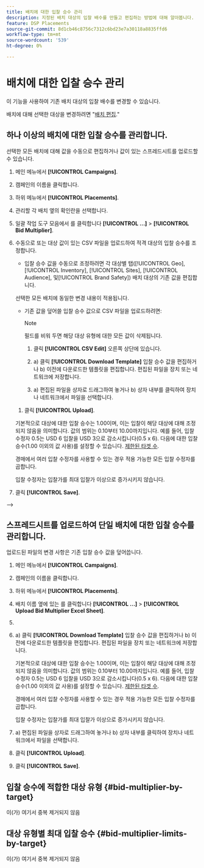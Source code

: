 ```yaml
---
title: 배치에 대한 입찰 승수 관리
description: 지정된 배치 대상의 입찰 배수를 만들고 편집하는 방법에 대해 알아봅니다.
feature: DSP Placements
source-git-commit: 8d1cb46c8756c7312c6bd23e7a30118a8835ffd6
workflow-type: tm+mt
source-wordcount: '539'
ht-degree: 0%

---
```


# 배치에 대한 입찰 승수 관리


<!--

See if any of these procedures are implemented; may need to be edited and/or re-worded based on functionality/UI

-->

이 기능을 사용하여 기존 배치 대상의 입찰 배수를 변경할 수 있습니다.

배치에 대해 선택한 대상을 변경하려면 &quot;[배치 편집](/help/dsp/campaign-management/placements/placement-edit.md).&quot;

## 하나 이상의 배치에 대한 입찰 승수를 관리합니다.

선택한 모든 배치에 대해 값을 수동으로 편집하거나 값이 있는 스프레드시트를 업로드할 수 있습니다.

1. 메인 메뉴에서 **[!UICONTROL Campaigns]**.

1. 캠페인의 이름을 클릭합니다.

1. 하위 메뉴에서 **[!UICONTROL Placements]**.

1. 관리할 각 배치 옆의 확인란을 선택합니다.

1. 일괄 작업 도구 모음에서 를 클릭합니다 **[!UICONTROL ...]** > **[!UICONTROL Bid Multiplier]**.

1. 수동으로 또는 대상 값이 있는 CSV 파일을 업로드하여 적격 대상의 입찰 승수를 조정합니다.

   * 입찰 승수 값을 수동으로 조정하려면 각 대상별 탭([!UICONTROL Geo], [!UICONTROL Inventory], [!UICONTROL Sites], [!UICONTROL Audience], 및[!UICONTROL Brand Safety]) 배치 대상의 기존 값을 편집합니다.

   선택한 모든 배치에 동일한 변경 내용이 적용됩니다.

   * 기존 값을 덮어쓸 입찰 승수 값으로 CSV 파일을 업로드하려면:

     >[!NOTE]
     >
     >필드를 비워 두면 해당 대상 유형에 대한 모든 값이 삭제됩니다.<!-- Verify and re-word if needed. I'm not sure if you'll be able to have multiple data rows (one per placement) or if there will be only one data row applicable for all. -->

      1. 클릭 **[!UICONTROL CSV Edit]** 오른쪽 상단에 있습니다.

      1. a) 클릭 **[!UICONTROL Download Template]** 입찰 승수 값을 편집하거나 b) 이전에 다운로드한 템플릿을 편집합니다. 편집된 파일을 장치 또는 네트워크에 저장합니다.

      1. a) 편집된 파일을 상자로 드래그하여 놓거나 b) 상자 내부를 클릭하여 장치나 네트워크에서 파일을 선택합니다.

   1. 클릭 **[!UICONTROL Upload]**.

   기본적으로 대상에 대한 입찰 승수는 1.00이며, 이는 입찰이 해당 대상에 대해 조정되지 않음을 의미합니다. 값의 범위는 0.10부터 10.00까지입니다. 예를 들어, 입찰 수정자 0.5는 USD 6 입찰을 USD 3으로 감소시킵니다(0.5 x 6). 다음에 대한 입찰 승수(1.00 이외의 값 사용)를 설정할 수 있습니다. [제한된 타겟 수](#bid-multiplier-limits-by-target).

   경매에서 여러 입찰 수정자를 사용할 수 있는 경우 적용 가능한 모든 입찰 수정자를 곱합니다.

   입찰 수정자는 입찰가를 최대 입찰가 이상으로 증가시키지 않습니다.

1. 클릭 **[!UICONTROL Save]**.

-->

## 스프레드시트를 업로드하여 단일 배치에 대한 입찰 승수를 관리합니다.<!-- Is this still going to exist independently, or will you just do this via the "Bid Multiplier" option in the main context menu for placements? If both options, then reword headings for distinction -->

업로드된 파일의 변경 사항은 기존 입찰 승수 값을 덮어씁니다.<!-- what if you delete a row? -->

1. 메인 메뉴에서 **[!UICONTROL Campaigns]**.

1. 캠페인의 이름을 클릭합니다.

1. 하위 메뉴에서 **[!UICONTROL Placements]**.

1. 배치 이름 옆에 있는 를 클릭합니다  **[!UICONTROL ...]** > **[!UICONTROL Upload Bid Multiplier Excel Sheet]**.

1. 
   <!-- Verify the rest of these steps. -->

1. a) 클릭 **[!UICONTROL Download Template]** 입찰 승수 값을 편집하거나 b) 이전에 다운로드한 템플릿을 편집합니다. 편집된 파일을 장치 또는 네트워크에 저장합니다.

   기본적으로 대상에 대한 입찰 승수는 1.00이며, 이는 입찰이 해당 대상에 대해 조정되지 않음을 의미합니다. 값의 범위는 0.10부터 10.00까지입니다. 예를 들어, 입찰 수정자 0.5는 USD 6 입찰을 USD 3으로 감소시킵니다(0.5 x 6). 다음에 대한 입찰 승수(1.00 이외의 값 사용)를 설정할 수 있습니다. [제한된 타겟 수](#bid-multiplier-limits-by-target).

   경매에서 여러 입찰 수정자를 사용할 수 있는 경우 적용 가능한 모든 입찰 수정자를 곱합니다.

   입찰 수정자는 입찰가를 최대 입찰가 이상으로 증가시키지 않습니다.

1. a) 편집된 파일을 상자로 드래그하여 놓거나 b) 상자 내부를 클릭하여 장치나 네트워크에서 파일을 선택합니다.

1. 클릭 **[!UICONTROL Upload]**.

1. 클릭 **[!UICONTROL Save]**.

## 입찰 승수에 적합한 대상 유형 {#bid-multiplier-by-target}

이(가) 여기서 중복 제거되지 않음

## 대상 유형별 최대 입찰 승수 {#bid-multiplier-limits-by-target}

이(가) 여기서 중복 제거되지 않음

<!--

>[!MORELIKETHIS]
>
>* [About Placement Management](placement-about.md)
>* [Edit a Placement](placement-edit.md)
>* [View the Change Log for a Placement](placement-change-log.md)
>* [Placement Settings](placement-settings.md)
 -->
